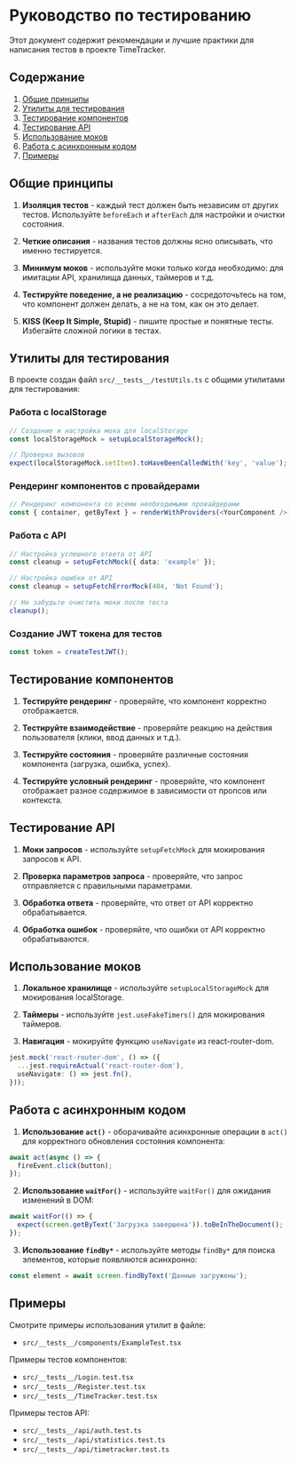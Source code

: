 # Руководство по тестированию

Этот документ содержит рекомендации и лучшие практики для написания тестов в проекте TimeTracker.

## Содержание

1. [Общие принципы](#общие-принципы)
2. [Утилиты для тестирования](#утилиты-для-тестирования)
3. [Тестирование компонентов](#тестирование-компонентов)
4. [Тестирование API](#тестирование-api)
5. [Использование моков](#использование-моков)
6. [Работа с асинхронным кодом](#работа-с-асинхронным-кодом)
7. [Примеры](#примеры)

## Общие принципы

1. **Изоляция тестов** - каждый тест должен быть независим от других тестов. Используйте `beforeEach` и `afterEach` для настройки и очистки состояния.

2. **Четкие описания** - названия тестов должны ясно описывать, что именно тестируется.

3. **Минимум моков** - используйте моки только когда необходимо: для имитации API, хранилища данных, таймеров и т.д.

4. **Тестируйте поведение, а не реализацию** - сосредоточьтесь на том, что компонент должен делать, а не на том, как он это делает.

5. **KISS (Keep It Simple, Stupid)** - пишите простые и понятные тесты. Избегайте сложной логики в тестах.

## Утилиты для тестирования

В проекте создан файл `src/__tests__/testUtils.ts` с общими утилитами для тестирования:

### Работа с localStorage

```typescript
// Создание и настройка мока для localStorage
const localStorageMock = setupLocalStorageMock();

// Проверка вызовов
expect(localStorageMock.setItem).toHaveBeenCalledWith('key', 'value');
```

### Рендеринг компонентов с провайдерами

```typescript
// Рендеринг компонента со всеми необходимыми провайдерами
const { container, getByText } = renderWithProviders(<YourComponent />);
```

### Работа с API

```typescript
// Настройка успешного ответа от API
const cleanup = setupFetchMock({ data: 'example' });

// Настройка ошибки от API
const cleanup = setupFetchErrorMock(404, 'Not Found');

// Не забудьте очистить моки после теста
cleanup();
```

### Создание JWT токена для тестов

```typescript
const token = createTestJWT();
```

## Тестирование компонентов

1. **Тестируйте рендеринг** - проверяйте, что компонент корректно отображается.

2. **Тестируйте взаимодействие** - проверяйте реакцию на действия пользователя (клики, ввод данных и т.д.).

3. **Тестируйте состояния** - проверяйте различные состояния компонента (загрузка, ошибка, успех).

4. **Тестируйте условный рендеринг** - проверяйте, что компонент отображает разное содержимое в зависимости от пропсов или контекста.

## Тестирование API

1. **Моки запросов** - используйте `setupFetchMock` для мокирования запросов к API.

2. **Проверка параметров запроса** - проверяйте, что запрос отправляется с правильными параметрами.

3. **Обработка ответа** - проверяйте, что ответ от API корректно обрабатывается.

4. **Обработка ошибок** - проверяйте, что ошибки от API корректно обрабатываются.

## Использование моков

1. **Локальное хранилище** - используйте `setupLocalStorageMock` для мокирования localStorage.

2. **Таймеры** - используйте `jest.useFakeTimers()` для мокирования таймеров.

3. **Навигация** - мокируйте функцию `useNavigate` из react-router-dom.

```typescript
jest.mock('react-router-dom', () => ({
  ...jest.requireActual('react-router-dom'),
  useNavigate: () => jest.fn(),
}));
```

## Работа с асинхронным кодом

1. **Использование `act()`** - оборачивайте асинхронные операции в `act()` для корректного обновления состояния компонента:

```typescript
await act(async () => {
  fireEvent.click(button);
});
```

2. **Использование `waitFor()`** - используйте `waitFor()` для ожидания изменений в DOM:

```typescript
await waitFor(() => {
  expect(screen.getByText('Загрузка завершена')).toBeInTheDocument();
});
```

3. **Использование `findBy*`** - используйте методы `findBy*` для поиска элементов, которые появляются асинхронно:

```typescript
const element = await screen.findByText('Данные загружены');
```

## Примеры

Смотрите примеры использования утилит в файле:
- `src/__tests__/components/ExampleTest.tsx`

Примеры тестов компонентов:
- `src/__tests__/Login.test.tsx`
- `src/__tests__/Register.test.tsx`
- `src/__tests__/TimeTracker.test.tsx`

Примеры тестов API:
- `src/__tests__/api/auth.test.ts`
- `src/__tests__/api/statistics.test.ts`
- `src/__tests__/api/timetracker.test.ts` 